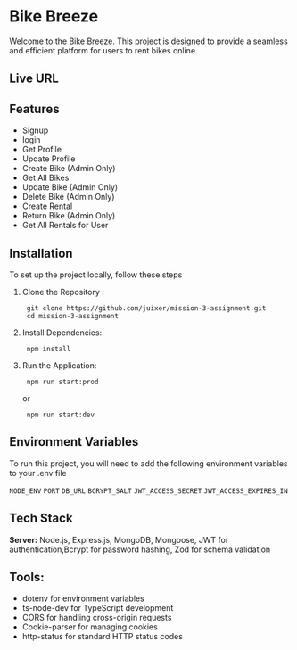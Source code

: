 # Bike Breeze

Welcome to the Bike Breeze. This project is designed to provide a seamless and efficient platform for users to rent bikes online.

## Live URL
        


## Features

- Signup
- login
- Get Profile
- Update Profile
- Create Bike (Admin Only)
- Get All Bikes
- Update Bike (Admin Only)
- Delete Bike (Admin Only)
- Create Rental
- Return Bike (Admin Only)
- Get All Rentals for User





## Installation

To set up the project locally, follow these steps

1. Clone the Repository :

        git clone https://github.com/juixer/mission-3-assignment.git
        cd mission-3-assignment

2. Install Dependencies:

        npm install


3. Run the Application:

        npm run start:prod

     or
       
        npm run start:dev

## Environment Variables

To run this project, you will need to add the following environment variables to your .env file

`NODE_ENV`
`PORT`
`DB_URL`
`BCRYPT_SALT`
`JWT_ACCESS_SECRET`
`JWT_ACCESS_EXPIRES_IN`

## Tech Stack

**Server:** Node.js, Express.js, MongoDB, Mongoose, JWT for authentication,Bcrypt for password hashing, Zod for schema validation

## Tools:
- dotenv for environment variables
- ts-node-dev for TypeScript development
- CORS for handling cross-origin requests
- Cookie-parser for managing cookies
- http-status for standard HTTP status codes